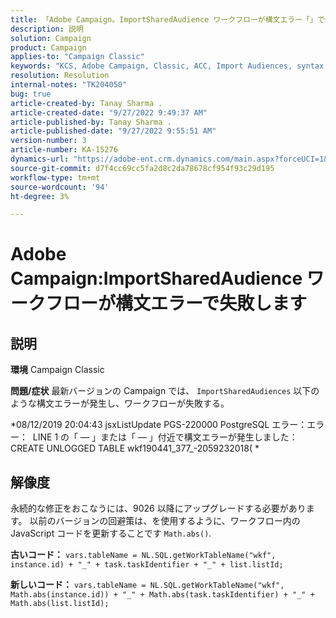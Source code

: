 ```yaml
---
title: 「Adobe Campaign。ImportSharedAudience ワークフローが構文エラー「」で失敗する
description: 説明
solution: Campaign
product: Campaign
applies-to: "Campaign Classic"
keywords: "KCS, Adobe Campaign, Classic, ACC, Import Audiences, syntax error"
resolution: Resolution
internal-notes: "TK204050"
bug: true
article-created-by: Tanay Sharma .
article-created-date: "9/27/2022 9:49:37 AM"
article-published-by: Tanay Sharma .
article-published-date: "9/27/2022 9:55:51 AM"
version-number: 3
article-number: KA-15276
dynamics-url: "https://adobe-ent.crm.dynamics.com/main.aspx?forceUCI=1&pagetype=entityrecord&etn=knowledgearticle&id=81d536b2-493e-ed11-9db1-002248086735"
source-git-commit: d7f4cc69cc5fa2d8c2da78678cf954f93c29d195
workflow-type: tm+mt
source-wordcount: '94'
ht-degree: 3%

---
```


# Adobe Campaign:ImportSharedAudience ワークフローが構文エラーで失敗します

## 説明

<b>環境</b>
Campaign Classic


<b>問題/症状</b>
最新バージョンの Campaign では、 `ImportSharedAudiences` 以下のような構文エラーが発生し、ワークフローが失敗する。

*08/12/2019 20:04:43 jsxListUpdate PGS-220000 PostgreSQL エラー：エラー：  LINE 1 の「 — 」または「 — 」付近で構文エラーが発生しました：CREATE UNLOGGED TABLE wkf190441_377_-2059232018( *


## 解像度


永続的な修正をおこなうには、9026 以降にアップグレードする必要があります。 以前のバージョンの回避策は、を使用するように、ワークフロー内の JavaScript コードを更新することです `Math.abs()`.

<b>古いコード：</b>
`vars.tableName = NL.SQL.getWorkTableName("wkf", instance.id) + "_" + task.taskIdentifier + "_" + list.listId;`

<b>新しいコード：</b>
`vars.tableName = NL.SQL.getWorkTableName("wkf", Math.abs(instance.id)) + "_" + Math.abs(task.taskIdentifier) + "_" + Math.abs(list.listId);`


